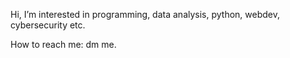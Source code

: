 Hi, I’m interested in programming, data analysis, python, webdev, cybersecurity etc.

How to reach me: dm me.
